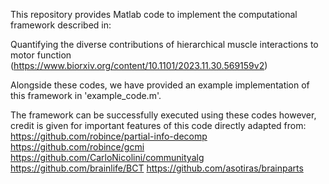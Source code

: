 This repository provides Matlab code to implement the computational framework described in:

Quantifying the diverse contributions of hierarchical muscle interactions to motor function
(https://www.biorxiv.org/content/10.1101/2023.11.30.569159v2)

Alongside these codes, we have provided an example implementation of this framework in 'example_code.m'. 

The framework can be successfully executed using these codes however, credit is given for important features of this code directly adapted from:
https://github.com/robince/partial-info-decomp
https://github.com/robince/gcmi
https://github.com/CarloNicolini/communityalg
https://github.com/brainlife/BCT
https://github.com/asotiras/brainparts

